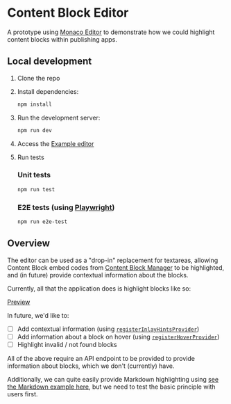 # Content Block Editor

A prototype using [Monaco Editor](https://microsoft.github.io/monaco-editor/) to demonstrate how we could highlight content blocks within publishing apps.

## Local development

1. Clone the repo
1. Install dependencies:
   
   ```bash
   npm install
   ```
1. Run the development server:
   
   ```bash
   npm run dev
   ```
1. Access the [Example editor](http://localhost:5173/)
1. Run tests
   
   ### Unit tests
   
   ```bash
   npm run test
   ```
   
   ### E2E tests (using [Playwright](https://playwright.dev/))
   
   ```bash
   npm run e2e-test
   ```
   
## Overview

The editor can be used as a "drop-in" replacement for textareas, allowing Content Block embed codes from
[Content Block Manager](https://docs.publishing.service.gov.uk/repos/whitehall/content_block_manager.html) to be 
highlighted, and (in future) provide contextual information about the blocks.

Currently, all that the application does is highlight blocks like so:

[Preview](docs/img/preview.png)

In future, we'd like to:

- [ ] Add contextual information (using [`registerInlayHintsProvider`](https://microsoft.github.io/monaco-editor/typedoc/functions/languages.registerInlayHintsProvider.html))
- [ ] Add information about a block on hover (using [`registerHoverProvider`](https://microsoft.github.io/monaco-editor/typedoc/functions/languages.registerHoverProvider.html))
- [ ] Highlight invalid / not found blocks

All of the above require an API endpoint to be provided to provide information about blocks, which we don't (currently)
have.

Additionally, we can quite easily provide Markdown highlighting using [see the Markdown example here](https://microsoft.github.io/monaco-editor/monarch.html),
but we need to test the basic principle with users first.
